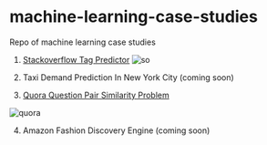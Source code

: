 # machine-learning-case-studies

Repo of machine learning case studies
  1. [Stackoverflow Tag Predictor](https://github.com/SachinKalsi/machine-learning-case-studies/tree/master/stackoverflow_tag_preditor)
  ![so](https://github.com/SachinKalsi/machine-learning-case-studies/blob/master/images/stackoverflow.png)
  
  2. Taxi Demand Prediction In New York City (coming soon)
  
  3. [Quora Question Pair Similarity Problem](https://github.com/SachinKalsi/machine-learning-case-studies/tree/master/quora_question_pairs)
  
  ![quora](https://github.com/SachinKalsi/machine-learning-case-studies/blob/master/images/quora.png)
  
  4. Amazon Fashion Discovery Engine (coming soon)
